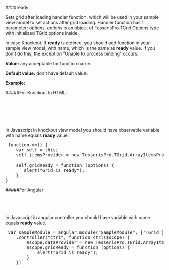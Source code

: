 ﻿####ready

Sets grid after loading handler function, which will be used in your sample view model to set actions after grid loading. Handler function has 1 parameter: *options*. *options* is an object of TesserisPro.TGrid.Options type with initialized TGrid options inside.

In case Knockout: If **ready** is defined, you should add function in your sample view model, with name, which is the same as **ready** value. If you don't do this, the exception "Unable to process binding" occurs. 

**Value:** any acceptable for function name.

**Default value:** don't have default value.

**Example:**

#####For Knockout
In HTML:
<!--Start the highlighter-->
<pre class="brush: html">
	<div id="test-knockout" data-bind="tgrid: { provider: itemsProvider, ready: gridReady}">
	</div>
</pre>
#####
In Javascript in knockout view model you should have observable variable with name equals **ready** value. 

<pre class="brush: js">
 function vm() {
    var self = this;
    self.itemsProvider = new TesserisPro.TGrid.ArrayItemsProvider(items);

    self.gridReady = function (options) {
       alert("Grid is ready");
	}
}
</pre>

#####For Angular

<pre class="brush: html">
	<t-grid id="test-angular" provider="dataProvider" ready="gridReady">
	</t-grid>
</pre>
#####
In Javascript in angular controller you should have variable with name equals **ready** value. 

<pre class="brush:js">
 var sampleModule = angular.module("SampleModule", ['TGrid'])
    .controller("ctrl", function ctrl($scope) {
        $scope.dataProvider = new TesserisPro.TGrid.ArrayItemsProvider(items);
		$scope.gridReady = function (options) {
			alert("Grid is ready");
		}
	})
</pre>

#####
<script type="text/javascript">
    SyntaxHighlighter.highlight();
</script>